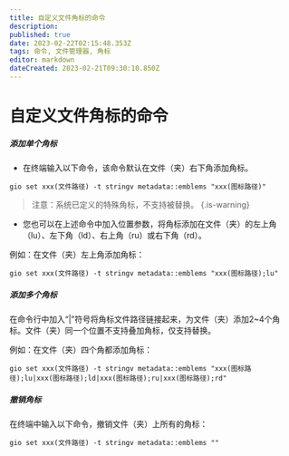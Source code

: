 ```yaml
---
title: 自定义文件角标的命令
description: 
published: true
date: 2023-02-22T02:15:48.353Z
tags: 命令, 文件管理器, 角标
editor: markdown
dateCreated: 2023-02-21T09:30:10.850Z
---
```


# 自定义文件角标的命令
##### 添加单个角标
- 在终端输入以下命令，该命令默认在文件（夹）右下角添加角标。
```
gio set xxx(文件路径) -t stringv metadata::emblems "xxx(图标路径)"
```
> 注意：系统已定义的特殊角标，不支持被替换。
{.is-warning}

- 您也可以在上述命令中加入位置参数，将角标添加在文件（夹）的左上角（lu）、左下角（ld）、右上角（ru）或右下角（rd）。

例如：在文件（夹）左上角添加角标：
```linux
gio set xxx(文件路径) -t stringv metadata::emblems "xxx(图标路径);lu"
```

##### 添加多个角标
在命令行中加入“|”符号将角标文件路径链接起来，为文件（夹）添加2~4个角标。文件（夹）同一个位置不支持叠加角标，仅支持替换。

例如：在文件（夹）四个角都添加角标：
```linux
gio set xxx(文件路径) -t stringv metadata::emblems "xxx(图标路径);lu|xxx(图标路径);ld|xxx(图标路径);ru|xxx(图标路径);rd"
```
##### 撤销角标
在终端中输入以下命令，撤销文件（夹）上所有的角标： 
```linux
gio set xxx(文件路径) -t stringv metadata::emblems "" 
```